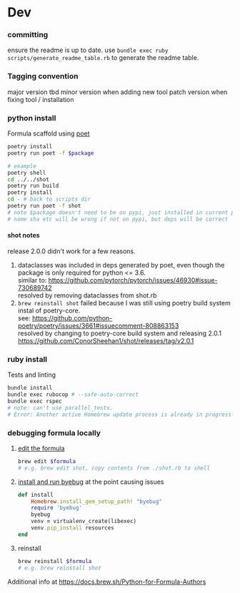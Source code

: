 # Dev
### committing
ensure the readme is up to date.
use `bundle exec ruby scripts/generate_readme_table.rb` to generate the readme table.

### Tagging convention
major version tbd
minor version when adding new tool
patch version when fixing tool / installation

### python install
Formula scaffold using [poet](https://github.com/tdsmith/homebrew-pypi-poet)
```bash
poetry install
poetry run poet -f $package
```

```bash
# example
poetry shell
cd ../../shot
poetry run build
poetry install
cd - # back to scripts dir
poetry run poet -f shot
# note $package doesn't need to be on pypi, just installed in current python environment.
# name sha etc will be wrong if not on pypi, but deps will be correct
```

#### shot notes
release 2.0.0 didn't work for a few reasons.
1. dataclasses was included in deps generated by poet, even though the package is only required for python <= 3.6.  
    similar to: https://github.com/pytorch/pytorch/issues/46930#issue-730689742  
    resolved by removing dataclasses from shot.rb
2. `brew reinstall shot` failed because I was still using poetry build system instal of poetry-core.  
    see: https://github.com/python-poetry/poetry/issues/3661#issuecomment-808863153  
    resolved by changing to poetry-core build system and releasing 2.0.1  
    https://github.com/ConorSheehan1/shot/releases/tag/v2.0.1

### ruby install
Tests and linting
```bash
bundle install
bundle exec rubocop # --safe-auto-correct
bundle exec rspec
# note: can't use parallel_tests.
# Error: Another active Homebrew update process is already in progress.
```

### debugging formula locally
1. [edit the formula](https://github.com/Homebrew/brew/issues/1505#issuecomment-260575386)
    ```bash
    brew edit $formula
    # e.g. brew edit shot, copy contents from ./shot.rb to shell
    ```

2. [install and run byebug](https://discourse.brew.sh/t/debugging-homebrew-using-pry-byebug/3234/4) at the point causing issues
    ```ruby
    def install
        Homebrew.install_gem_setup_path! "byebug"
        require 'byebug'
        byebug
        venv = virtualenv_create(libexec)
        venv.pip_install resources
    end
    ```

3. reinstall
    ```bash
    brew reinstall $formula
    # e.g. brew reinstall shot
    ```

Additional info at https://docs.brew.sh/Python-for-Formula-Authors

